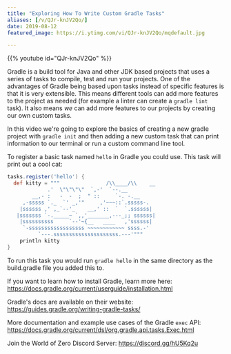 ```yaml
---
title: "Exploring How To Write Custom Gradle Tasks"
aliases: [/v/QJr-knJV2Qo/]
date: 2019-08-12
featured_image: https://i.ytimg.com/vi/QJr-knJV2Qo/mqdefault.jpg

---
```


{{% youtube id="QJr-knJV2Qo" %}}

Gradle is a build tool for Java and other JDK based projects that uses a series of tasks to compile, test and run your projects. One of the advantages of Gradle being based upon tasks instead of specific features is that it is very extensible. This means different tools can add more features to the project as needed (for example a linter can create a `gradle lint` task). It also means *we* can add more features to our projects by creating our own custom tasks.

In this video we're going to explore the basics of creating a new gradle project with `gradle init` and then adding a new custom task that can print information to our terminal or run a custom command line tool.

To register a basic task named `hello` in Gradle you could use. This task will print out a cool cat:

```groovy
tasks.register('hello') {
  def kitty = """               /\\____/\\    __
             .'  \"\"\"\"  `,-'  `--.__
        __,- :   -  -  ;  " ::     `-. -.__
     ,-sssss `._  `' _,'"     ,'~~~::`.sssss-.
    |ssssss ,' ,_`--'_    __,' ::  `  `.ssssss|
   |sssssss `-._____~ `,,'_______,---_;; ssssss|
    |ssssssssss     `--'~{__   ____   ,'ssssss|
     `-ssssssssssssssssss ~~~~~~~~~~~~ ssss.-'
          `---.sssssssssssssssssssss.---'"""
    println kitty
}
```

To run this task you would run `gradle hello` in the same directory as the build.gradle file you added this to.

If you want to learn how to install Gradle, learn more here: https://docs.gradle.org/current/userguide/installation.html

Gradle's docs are available on their website: https://guides.gradle.org/writing-gradle-tasks/

More documentation and example use cases of the Gradle `exec` API: https://docs.gradle.org/current/dsl/org.gradle.api.tasks.Exec.html

Join the World of Zero Discord Server: https://discord.gg/hU5Kq2u